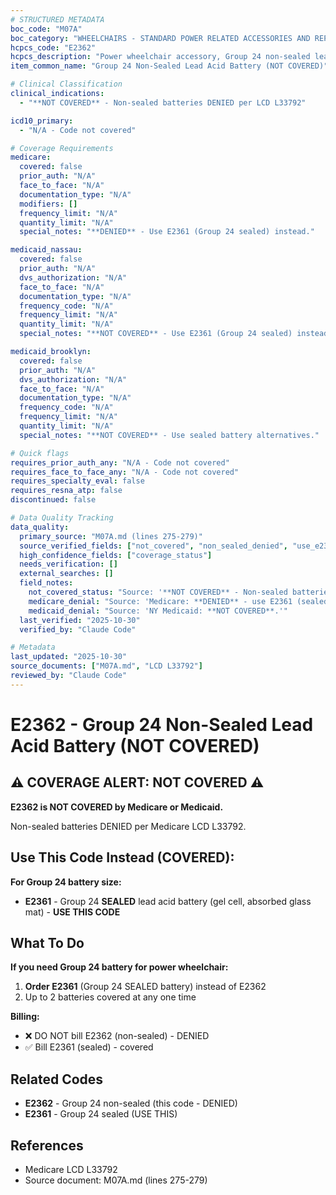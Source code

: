 ```yaml
---
# STRUCTURED METADATA
boc_code: "M07A"
boc_category: "WHEELCHAIRS - STANDARD POWER RELATED ACCESSORIES AND REPAIRS"
hcpcs_code: "E2362"
hcpcs_description: "Power wheelchair accessory, Group 24 non-sealed lead acid battery, each"
item_common_name: "Group 24 Non-Sealed Lead Acid Battery (NOT COVERED)"

# Clinical Classification
clinical_indications:
  - "**NOT COVERED** - Non-sealed batteries DENIED per LCD L33792"

icd10_primary:
  - "N/A - Code not covered"

# Coverage Requirements
medicare:
  covered: false
  prior_auth: "N/A"
  face_to_face: "N/A"
  documentation_type: "N/A"
  modifiers: []
  frequency_limit: "N/A"
  quantity_limit: "N/A"
  special_notes: "**DENIED** - Use E2361 (Group 24 sealed) instead."

medicaid_nassau:
  covered: false
  prior_auth: "N/A"
  dvs_authorization: "N/A"
  face_to_face: "N/A"
  documentation_type: "N/A"
  frequency_code: "N/A"
  frequency_limit: "N/A"
  quantity_limit: "N/A"
  special_notes: "**NOT COVERED** - Use E2361 (Group 24 sealed) instead."

medicaid_brooklyn:
  covered: false
  prior_auth: "N/A"
  dvs_authorization: "N/A"
  face_to_face: "N/A"
  documentation_type: "N/A"
  frequency_code: "N/A"
  frequency_limit: "N/A"
  quantity_limit: "N/A"
  special_notes: "**NOT COVERED** - Use sealed battery alternatives."

# Quick flags
requires_prior_auth_any: "N/A - Code not covered"
requires_face_to_face_any: "N/A - Code not covered"
requires_specialty_eval: false
requires_resna_atp: false
discontinued: false

# Data Quality Tracking
data_quality:
  primary_source: "M07A.md (lines 275-279)"
  source_verified_fields: ["not_covered", "non_sealed_denied", "use_e2361_instead"]
  high_confidence_fields: ["coverage_status"]
  needs_verification: []
  external_searches: []
  field_notes:
    not_covered_status: "Source: '**NOT COVERED** - Non-sealed batteries DENIED.'"
    medicare_denial: "Source: 'Medicare: **DENIED** - use E2361 (sealed Group 24) instead.'"
    medicaid_denial: "Source: 'NY Medicaid: **NOT COVERED**.'"
  last_verified: "2025-10-30"
  verified_by: "Claude Code"

# Metadata
last_updated: "2025-10-30"
source_documents: ["M07A.md", "LCD L33792"]
reviewed_by: "Claude Code"
---
```


# E2362 - Group 24 Non-Sealed Lead Acid Battery (NOT COVERED)

## ⚠️ COVERAGE ALERT: NOT COVERED ⚠️

**E2362 is NOT COVERED by Medicare or Medicaid.**

Non-sealed batteries DENIED per Medicare LCD L33792.

## Use This Code Instead (COVERED):

**For Group 24 battery size:**
- **E2361** - Group 24 **SEALED** lead acid battery (gel cell, absorbed glass mat) - **USE THIS CODE**

## What To Do

**If you need Group 24 battery for power wheelchair:**
1. **Order E2361** (Group 24 SEALED battery) instead of E2362
2. Up to 2 batteries covered at any one time

**Billing:**
- ❌ DO NOT bill E2362 (non-sealed) - DENIED
- ✅ Bill E2361 (sealed) - covered

## Related Codes

- **E2362** - Group 24 non-sealed (this code - DENIED)
- **E2361** - Group 24 sealed (USE THIS)

## References

- Medicare LCD L33792
- Source document: M07A.md (lines 275-279)
